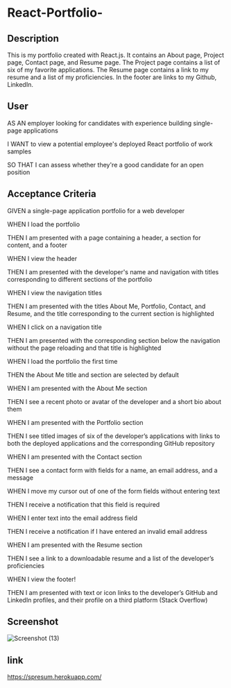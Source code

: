 # React-Portfolio-
## Description
This is my portfolio created with React.js. It contains an About page, Project page, Contact page, and Resume page. The Project page contains a list of six of my favorite applications. The Resume page contains a link to my resume and a list of my proficiencies. In the footer are links to my Github, LinkedIn.

## User
AS AN employer looking for candidates with experience building single-page applications

I WANT to view a potential employee's deployed React portfolio of work samples

SO THAT I can assess whether they're a good candidate for an open position

## Acceptance Criteria
GIVEN a single-page application portfolio for a web developer

WHEN I load the portfolio

THEN I am presented with a page containing a header, a section for content, and a footer

WHEN I view the header

THEN I am presented with the developer's name and navigation with titles corresponding to different sections of the portfolio

WHEN I view the navigation titles

THEN I am presented with the titles About Me, Portfolio, Contact, and Resume, and the title corresponding to the current section is highlighted

WHEN I click on a navigation title

THEN I am presented with the corresponding section below the navigation without the page reloading and that title is highlighted

WHEN I load the portfolio the first time

THEN the About Me title and section are selected by default

WHEN I am presented with the About Me section

THEN I see a recent photo or avatar of the developer and a short bio about them

WHEN I am presented with the Portfolio section

THEN I see titled images of six of the developer’s applications with links to both the deployed applications and the corresponding GitHub repository

WHEN I am presented with the Contact section

THEN I see a contact form with fields for a name, an email address, and a message

WHEN I move my cursor out of one of the form fields without entering text

THEN I receive a notification that this field is required

WHEN I enter text into the email address field

THEN I receive a notification if I have entered an invalid email address

WHEN I am presented with the Resume section

THEN I see a link to a downloadable resume and a list of the developer’s proficiencies

WHEN I view the footer!

THEN I am presented with text or icon links to the developer’s GitHub and LinkedIn profiles, and their profile on a third platform (Stack Overflow)

## Screenshot
![Screenshot (13)](https://user-images.githubusercontent.com/83927859/150885444-846663f2-b1c8-463c-80f2-d4a2db3c9095.png)


## link
https://spresum.herokuapp.com/
